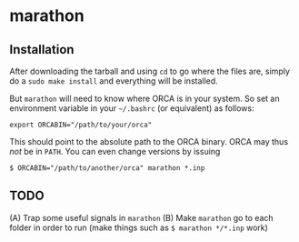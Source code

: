 # marathon

## Installation

After downloading the tarball and using `cd` to go where the files are, simply do a `sudo make install` and everything will be installed.

But `marathon` will need to know where ORCA is in your system.
So set an environment variable in your `~/.bashrc` (or equivalent) as follows:

    export ORCABIN="/path/to/your/orca"

This should point to the absolute path to the ORCA binary.
ORCA may thus *not* be in `PATH`.
You can even change versions by issuing

    $ ORCABIN="/path/to/another/orca" marathon *.inp

## TODO

(A) Trap some useful signals in `marathon`
(B) Make `marathon` go to each folder in order to run (make things such as `$ marathon */*.inp` work)
